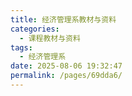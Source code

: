 ```yaml
---
title: 经济管理系教材与资料
categories: 
  - 课程教材与资料
tags: 
  - 经济管理系
date: 2025-08-06 19:32:47
permalink: /pages/69dda6/
---
```

